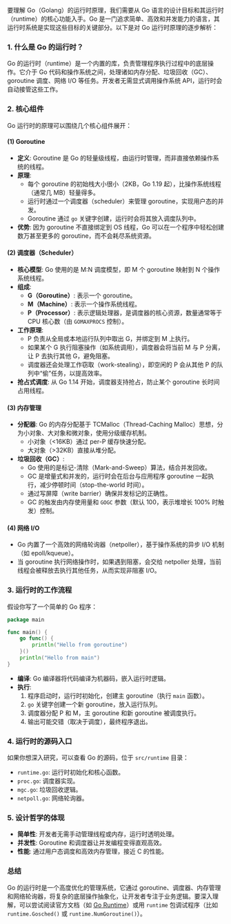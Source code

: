 要理解 Go（Golang）的运行时原理，我们需要从 Go 语言的设计目标和其运行时（runtime）的核心功能入手。Go 是一门追求简单、高效和并发能力的语言，其运行时系统是实现这些目标的关键部分。以下是对 Go 运行时原理的逐步解析：

### 1. **什么是 Go 的运行时？**
Go 的运行时（runtime）是一个内置的库，负责管理程序执行过程中的底层操作。它介于 Go 代码和操作系统之间，处理诸如内存分配、垃圾回收（GC）、goroutine 调度、网络 I/O 等任务。开发者无需显式调用操作系统 API，运行时会自动接管这些工作。

### 2. **核心组件**
Go 运行时的原理可以围绕几个核心组件展开：

#### (1) **Goroutine**
- **定义**: Goroutine 是 Go 的轻量级线程，由运行时管理，而非直接依赖操作系统的线程。
- **原理**: 
  - 每个 goroutine 的初始栈大小很小（2KB，Go 1.19 起），比操作系统线程（通常几 MB）轻量得多。
  - 运行时通过一个调度器（scheduler）来管理 goroutine，实现用户态的并发。
  - Goroutine 通过 `go` 关键字创建，运行时会将其放入调度队列中。
- **优势**: 因为 goroutine 不直接绑定到 OS 线程，Go 可以在一个程序中轻松创建数万甚至更多的 goroutine，而不会耗尽系统资源。

#### (2) **调度器（Scheduler）**
- **核心模型**: Go 使用的是 M:N 调度模型，即 M 个 goroutine 映射到 N 个操作系统线程。
- **组成**:
  - **G（Goroutine）**: 表示一个 goroutine。
  - **M（Machine）**: 表示一个操作系统线程。
  - **P（Processor）**: 表示逻辑处理器，是调度器的核心资源，数量通常等于 CPU 核心数（由 `GOMAXPROCS` 控制）。
- **工作原理**:
  - P 负责从全局或本地运行队列中取出 G，并绑定到 M 上执行。
  - 如果某个 G 执行阻塞操作（如系统调用），调度器会将当前 M 与 P 分离，让 P 去执行其他 G，避免阻塞。
  - 调度器还会处理工作窃取（work-stealing），即空闲的 P 会从其他 P 的队列中“偷”任务，以提高效率。
- **抢占式调度**: 从 Go 1.14 开始，调度器支持抢占，防止某个 goroutine 长时间占用线程。

#### (3) **内存管理**
- **分配器**: Go 的内存分配基于 TCMalloc（Thread-Caching Malloc）思想，分为小对象、大对象和微对象，使用分级缓存机制。
  - 小对象（<16KB）通过 per-P 缓存快速分配。
  - 大对象（>32KB）直接从堆分配。
- **垃圾回收（GC）**:
  - Go 使用的是标记-清除（Mark-and-Sweep）算法，结合并发回收。
  - GC 是增量式和并发的，运行时会在后台与应用程序 goroutine 一起执行，减少停顿时间（stop-the-world 时间）。
  - 通过写屏障（write barrier）确保并发标记的正确性。
  - GC 的触发由内存使用量和 `GOGC` 参数（默认 100，表示堆增长 100% 时触发）控制。

#### (4) **网络 I/O**
- Go 内置了一个高效的网络轮询器（netpoller），基于操作系统的异步 I/O 机制（如 epoll/kqueue）。
- 当 goroutine 执行网络操作时，如果遇到阻塞，会交给 netpoller 处理，当前线程会被释放去执行其他任务，从而实现非阻塞 I/O。

### 3. **运行时的工作流程**
假设你写了一个简单的 Go 程序：
```go
package main

func main() {
    go func() {
        println("Hello from goroutine")
    }()
    println("Hello from main")
}
```
- **编译**: Go 编译器将代码编译为机器码，嵌入运行时逻辑。
- **执行**:
  1. 程序启动时，运行时初始化，创建主 goroutine（执行 `main` 函数）。
  2. `go` 关键字创建一个新 goroutine，放入运行队列。
  3. 调度器分配 P 和 M，主 goroutine 和新 goroutine 被调度执行。
  4. 输出可能交错（取决于调度），最终程序退出。

### 4. **运行时的源码入口**
如果你想深入研究，可以查看 Go 的源码，位于 `src/runtime` 目录：
- `runtime.go`: 运行时初始化和核心函数。
- `proc.go`: 调度器实现。
- `mgc.go`: 垃圾回收逻辑。
- `netpoll.go`: 网络轮询器。

### 5. **设计哲学的体现**
- **简单性**: 开发者无需手动管理线程或内存，运行时透明处理。
- **并发性**: Goroutine 和调度器让并发编程变得直观高效。
- **性能**: 通过用户态调度和高效内存管理，接近 C 的性能。

### 总结
Go 的运行时是一个高度优化的管理系统，它通过 goroutine、调度器、内存管理和网络轮询器，将复杂的底层操作抽象化，让开发者专注于业务逻辑。要深入理解，可以尝试阅读官方文档（如 [Go Runtime](https://go.dev/src/runtime/)）或用 `runtime` 包调试程序（比如 `runtime.Gosched()` 或 `runtime.NumGoroutine()`）。
